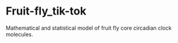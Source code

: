 # Fruit-fly_tik-tok
Mathematical and statistical model of fruit fly core circadian clock molecules.
